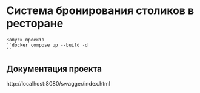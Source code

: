 # Система бронирования столиков в ресторане 
    Запуск проекта
    ``docker compose up --build -d
    ``
## Документация проекта
  http://localhost:8080/swagger/index.html


